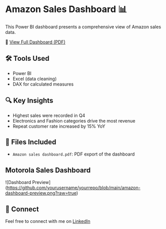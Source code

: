 # Amazon Sales Dashboard 📊

This Power BI dashboard presents a comprehensive view of Amazon sales data.

📄 [View Full Dashboard (PDF)](file:///C:/Users/Swaraj/Downloads/Amazon%20sales%20dashboard.pdf)

## 🛠 Tools Used
- Power BI
- Excel (data cleaning)
- DAX for calculated measures

## 🔍 Key Insights
- Highest sales were recorded in Q4
- Electronics and Fashion categories drive the most revenue
- Repeat customer rate increased by 15% YoY

## 📂 Files Included
- `Amazon sales dashboard.pdf`: PDF export of the dashboard
  
## Motorola Sales Dashboard

![Dashboard Preview] (https://github.com/yourusername/yourrepo/blob/main/amazon-dashboard-preview.png?raw=true)
## 🔗 Connect
Feel free to connect with me on [LinkedIn](https://www.linkedin.com/in/swaraj-borhade-921a411a4/)

